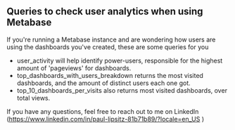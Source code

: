 Queries to check user analytics when using Metabase
--

If you're running a Metabase instance and are wondering how users are using the dashboards you've created, these are some queries for you
*  user_activity will help identify power-users, responsible for the highest amount of 'pageviews' for dashboards.
*  top_dashboards_with_users_breakdown returns the most visited dashboards, and the amount of distinct users each one got.
*  top_10_dashboards_per_visits also returns most visited dashboards, over total views.

If you have any questions, feel free to reach out to me on LinkedIn (https://www.linkedin.com/in/paul-lipsitz-81b71b89/?locale=en_US )
